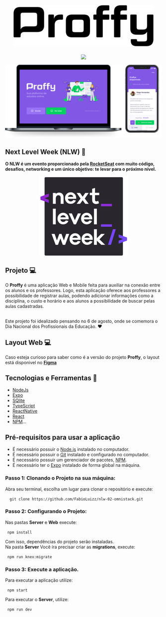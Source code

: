 <h1 align="center">
  <a href="https://github.com/FabioLuizz/nlw-02-omnistack/blob/main/.github/logo-do-proffy.svg">
 <img src="https://raw.githubusercontent.com/FabioLuizz/nlw-02-omnistack/e41f9683d3d2cac12d33bffd205689e178e15d33/.github/logo-do-proffy.svg"></a>
</h1>

<p align="center">
  <a href="https://github.com/FabioLuizz/nlw-02-omnistack/blob/main/LICENSE"><img src="https://camo.githubusercontent.com/3fca0593a01fe764320a9ea2db6ec0fc306d1f569a69ab90addcc198ab6083d8/68747470733a2f2f696d672e736869656c64732e696f2f7374617469632f76313f6c6162656c3d6c6963656e7365266d6573736167653d4d495426636f6c6f723d313543334436266c6162656c436f6c6f723d303030303030"></a>
</p>

<p align="center">
<a href="https://github.com/FabioLuizz/nlw-02-omnistack/blob/main/.github/proffy.png"><img src="https://github.com/FabioLuizz/nlw-02-omnistack/blob/main/.github/proffy.png?raw=true"></a>
</p>

## Next Level Week (NLW) 🚀


**O NLW é um evento proporcionado pela [**RocketSeat**](https://rocketseat.com.br/) com muito código, desafios, networking e um único objetivo: te levar para o próximo nível.**

<p align="center">
  <a  href="https://github.com/FabioLuizz/nlw-02-omnistack/blob/main/.github/nlw-logo.png"><img src="https://github.com/FabioLuizz/nlw-02-omnistack/blob/main/.github/nlw-logo.png" align="center"> </a>
</p>

## Projeto 💻


O **Proffy** é uma aplicação Web e Mobile feita para auxiliar na conexão entre os alunos e os professores. Logo, esta aplicação oferece aos professores a possibilidade de registrar aulas, podendo adicionar informações como a disciplina, o custo e horário e aos alunos a possibilidade de buscar pelas aulas cadastradas.

<br>Este projeto foi idealizado pensando no 6 de agosto, onde se comemora o Dia Nacional dos Profissionais da Educação. ❤️<br>


## Layout Web 💻


Caso esteja curioso para saber como é a versão do projeto **Proffy**, o layout está disponivel no [**Figma**](https://www.figma.com/file/fDjpcVb18zUvN89Jb6Fpwl/Proffy-Web-(Copy)?node-id=0%3A1)



## Tecnologias e Ferramentas 🚀


- [NodeJs](https://nodejs.org/en/)
- [Expo](https://expo.io/)
- [SQlite](https://www.sqlite.org/)
- [TypeScript](https://www.typescriptlang.org/)
- [ReactNative](https://reactnative.dev/)
- [React](https://reactjs.org/)
- [NPM](https://www.npmjs.com/)...

## Pré-requisitos para usar a aplicação


- É necessário possuir o [Node.js](https://nodejs.org/en/) instalado no computador.
- É necessário possuir o [Git](https://git-scm.com/) instalado e configurado no computador. 
- É necessário possuir um gerenciador de pacotes, [NPM](https://www.npmjs.com/).
- É necessário ter o [Expo](https://expo.io/) instalado de forma global na máquina.

### Passo 1: Clonando o Projeto na sua máquina:


Abra seu terminal, escolha um lugar para clonar o repositório e execute:

`  git clone https://github.com/FabioLuizz/nlw-02-omnistack.git`


### Passo 2: Configurando o Projeto:


Nas pastas **Server** e **Web** execute:

` npm install`

Com isso, dependências do projeto serão instaladas.<br>
Na pasta **Server** Você íra precisar criar as **migrations**, execute:


` npm run knex:migrate`


### Passo 3: Execute a aplicação.


Para executar a aplicação utilize:


` npm start`


Para executar o **Server**, utilize:


` npm run dev`
